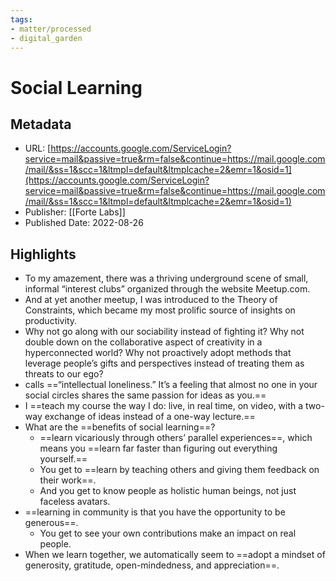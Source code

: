 ```yaml
---
tags: 
- matter/processed
- digital_garden
---
```

# Social Learning
## Metadata
* URL: [https://accounts.google.com/ServiceLogin?service=mail&passive=true&rm=false&continue=https://mail.google.com/mail/&ss=1&scc=1&ltmpl=default&ltmplcache=2&emr=1&osid=1](https://accounts.google.com/ServiceLogin?service=mail&passive=true&rm=false&continue=https://mail.google.com/mail/&ss=1&scc=1&ltmpl=default&ltmplcache=2&emr=1&osid=1)
* Publisher: [[Forte Labs]]
* Published Date: 2022-08-26

## Highlights
* To my amazement, there was a thriving underground scene of small, informal “interest clubs” organized through the website Meetup.com.
* And at yet another meetup, I was introduced to the Theory of Constraints, which became my most prolific source of insights on productivity.
* Why not go along with our sociability instead of fighting it? Why not double down on the collaborative aspect of creativity in a hyperconnected world? Why not proactively adopt methods that leverage people’s gifts and perspectives instead of treating them as threats to our ego?
* calls ==“intellectual loneliness.” It’s a feeling that almost no one in your social circles shares the same passion for ideas as you.==
* I ==teach my course the way I do: live, in real time, on video, with a two-way exchange of ideas instead of a one-way lecture.==
* What are the ==benefits of social learning==?
	* ==learn vicariously through others’ parallel experiences==, which means you ==learn far faster than figuring out everything yourself.==
	* You get to ==learn by teaching others and giving them feedback on their work==. 
	* And you get to know people as holistic human beings, not just faceless avatars.
* ==learning in community is that you have the opportunity to be generous==.
	* You get to see your own contributions make an impact on real people.
* When we learn together, we automatically seem to ==adopt a mindset of generosity, gratitude, open-mindedness, and appreciation==.